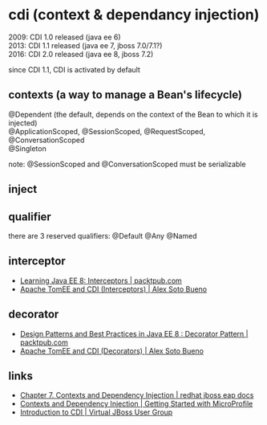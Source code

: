 # cdi (context & dependancy injection)

2009: CDI 1.0 released (java ee 6)  
2013: CDI 1.1 released (java ee 7, jboss 7.0/7.1?)  
2016: CDI 2.0 released (java ee 8, jboss 7.2)  

since CDI 1.1, CDI is activated by default

## contexts (a way to manage a Bean's lifecycle)
@Dependent (the default, depends on the context of the Bean to which it is injected)  
@ApplicationScoped, @SessionScoped, @RequestScoped,  
@ConversationScoped  
@Singleton

note: @SessionScoped and @ConversationScoped must be serializable

## inject

## qualifier

there are 3 reserved qualifiers:
@Default
@Any
@Named

## interceptor
* [Learning Java EE 8: Interceptors | packtpub.com](https://www.youtube.com/watch?v=ZDnctWW301k)
* [Apache TomEE and CDI (Interceptors) | Alex Soto Bueno](https://www.youtube.com/watch?v=jLAd_Y2ztrU)

## decorator
* [Design Patterns and Best Practices in Java EE 8 : Decorator Pattern | packtpub.com](https://www.youtube.com/watch?v=0iLqRq8CyOk)
* [Apache TomEE and CDI (Decorators) | Alex Soto Bueno](https://www.youtube.com/watch?v=s8TJFub2m7c)


## links
* [Chapter 7. Contexts and Dependency Injection | redhat jboss eap docs](https://access.redhat.com/documentation/en-us/red_hat_jboss_enterprise_application_platform/7.2/html/development_guide/contexts_and_dependency_injection)
* [Contexts and Dependency Injection | Getting Started with MicroProfile](https://www.youtube.com/watch?v=Q8jHRDu9Fbo)
* [Introduction to CDI | Virtual JBoss User Group](https://www.youtube.com/watch?v=E0lhfKIHclc)

